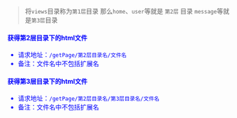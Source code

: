 > 将`views`目录称为`第1层`目录
> 那么`home`、`user`等就是 `第2层` 目录
> `message`等就是`第3层`目录

#### <font color="blue">获得第2层目录下的html文件<font>
- 请求地址：`/getPage/第2层目录名/文件名`
- 备注：文件名中不包括扩展名

#### <font color="blue">获得第3层目录下的html文件<font>
- 请求地址：`/getPage/第2层目录名/第3层目录名/文件名`
- 备注：文件名中不包括扩展名